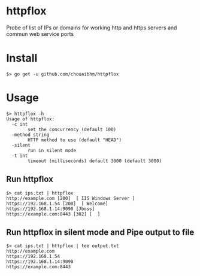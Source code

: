 # httpflox
Probe of list of IPs or domains for working http and https servers and commun web service ports

# Install
``` $> go get -u github.com/chouaibhm/httpflox ```

# Usage
```
$> httpflox -h
Usage of httpflox:
  -c int
        set the concurrency (default 100)
  -method string
        HTTP method to use (default "HEAD")
  -silent
        run in silent mode 
  -t int
        timeout (milliseconds) default 3000 (default 3000)

```
## Run httpflox 
``` 
$> cat ips.txt | httpflox 
http://example.com [200]  [ IIS Windows Server ]
https://192.168.1.54 [200]  [ Welcome]
https://192.168.1.14:9090 [Jboss]
https://example.com:8443 [302] [  ]
```
## Run httpflox in silent mode and Pipe output to file
``` 
$> cat ips.txt | httpflox | tee output.txt
http://example.com
https://192.168.1.54
https://192.168.1.14:9090
https://example.com:8443
```
